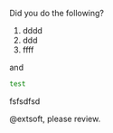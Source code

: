 Did you do the following?
1.  dddd
2. ddd
3. ffff


and

```bash
test
```

fsfsdfsd

@extsoft, please review.
